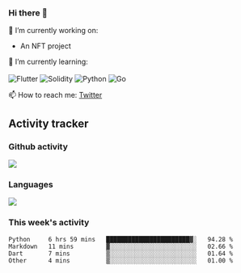 ### Hi there 👋

🔭 I’m currently working on:
- An NFT project

🌱 I’m currently learning:<br><br>
![Flutter](https://img.shields.io/badge/-flutter-53B7F7.svg?style=for-the-badge&logo=flutter&logoColor=white)
![Solidity](https://img.shields.io/badge/solidity-7a86cb.svg?style=for-the-badge&logo=solidity&logoColor=1c1c1c)
![Python](https://img.shields.io/badge/-python-306998.svg?style=for-the-badge&logo=python&logoColor=yellow)
![Go](https://img.shields.io/badge/go-%2300ADD8.svg?style=for-the-badge&logo=go&logoColor=white)

📫 How to reach me: [Twitter](https://twitter.com/s_1see)

## Activity tracker
### Github activity
<img src="https://github-readme-stats.vercel.app/api?username=s1see&custom_title=s1see's Github Stats&count_private=true&show_icons=true&theme=vue">

### Languages
<img src="https://github-readme-stats.vercel.app/api/top-langs/?username=s1see&layout=compact&theme=vue">

### This week's activity
<!--START_SECTION:waka-->

```text
Python     6 hrs 59 mins   ███████████████████████▓░   94.28 %
Markdown   11 mins         ▓░░░░░░░░░░░░░░░░░░░░░░░░   02.66 %
Dart       7 mins          ▒░░░░░░░░░░░░░░░░░░░░░░░░   01.64 %
Other      4 mins          ▒░░░░░░░░░░░░░░░░░░░░░░░░   01.00 %
```

<!--END_SECTION:waka-->
